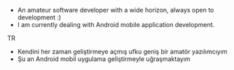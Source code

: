 - An amateur software developer with a wide horizon, always open to development :)
- I am currently dealing with Android mobile application development.

TR
- Kendini her zaman geliştirmeye açmış ufku geniş bir amatör yazılımcıyım 
- Şu an Android mobil uygulama geliştirmeyle uğraşmaktayım 
